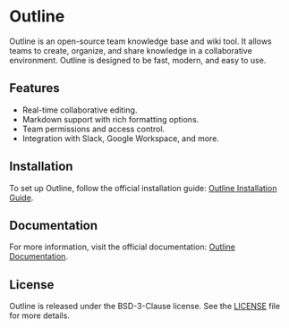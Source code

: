 # Outline

Outline is an open-source team knowledge base and wiki tool. It allows teams to create, organize, and share knowledge in a collaborative environment. Outline is designed to be fast, modern, and easy to use.

## Features
- Real-time collaborative editing.
- Markdown support with rich formatting options.
- Team permissions and access control.
- Integration with Slack, Google Workspace, and more.

## Installation
To set up Outline, follow the official installation guide: [Outline Installation Guide](https://github.com/outline/outline/wiki/Installation-Guide).

## Documentation
For more information, visit the official documentation: [Outline Documentation](https://www.getoutline.com/developers).

## License
Outline is released under the BSD-3-Clause license. See the [LICENSE](https://github.com/outline/outline/blob/main/LICENSE) file for more details.